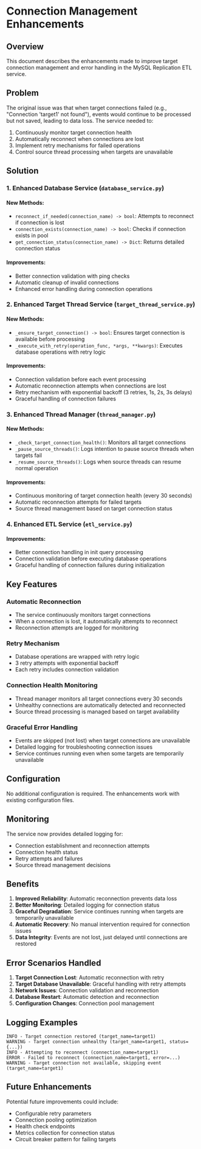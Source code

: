 # Connection Management Enhancements

## Overview

This document describes the enhancements made to improve target connection management and error handling in the MySQL Replication ETL service.

## Problem

The original issue was that when target connections failed (e.g., "Connection 'target1' not found"), events would continue to be processed but not saved, leading to data loss. The service needed to:

1. Continuously monitor target connection health
2. Automatically reconnect when connections are lost
3. Implement retry mechanisms for failed operations
4. Control source thread processing when targets are unavailable

## Solution

### 1. Enhanced Database Service (`database_service.py`)

#### New Methods:
- `reconnect_if_needed(connection_name) -> bool`: Attempts to reconnect if connection is lost
- `connection_exists(connection_name) -> bool`: Checks if connection exists in pool
- `get_connection_status(connection_name) -> Dict`: Returns detailed connection status

#### Improvements:
- Better connection validation with ping checks
- Automatic cleanup of invalid connections
- Enhanced error handling during connection operations

### 2. Enhanced Target Thread Service (`target_thread_service.py`)

#### New Methods:
- `_ensure_target_connection() -> bool`: Ensures target connection is available before processing
- `_execute_with_retry(operation_func, *args, **kwargs)`: Executes database operations with retry logic

#### Improvements:
- Connection validation before each event processing
- Automatic reconnection attempts when connections are lost
- Retry mechanism with exponential backoff (3 retries, 1s, 2s, 3s delays)
- Graceful handling of connection failures

### 3. Enhanced Thread Manager (`thread_manager.py`)

#### New Methods:
- `_check_target_connection_health()`: Monitors all target connections
- `_pause_source_threads()`: Logs intention to pause source threads when targets fail
- `_resume_source_threads()`: Logs when source threads can resume normal operation

#### Improvements:
- Continuous monitoring of target connection health (every 30 seconds)
- Automatic reconnection attempts for failed targets
- Source thread management based on target connection status

### 4. Enhanced ETL Service (`etl_service.py`)

#### Improvements:
- Better connection handling in init query processing
- Connection validation before executing database operations
- Graceful handling of connection failures during initialization

## Key Features

### Automatic Reconnection
- The service continuously monitors target connections
- When a connection is lost, it automatically attempts to reconnect
- Reconnection attempts are logged for monitoring

### Retry Mechanism
- Database operations are wrapped with retry logic
- 3 retry attempts with exponential backoff
- Each retry includes connection validation

### Connection Health Monitoring
- Thread manager monitors all target connections every 30 seconds
- Unhealthy connections are automatically detected and reconnected
- Source thread processing is managed based on target availability

### Graceful Error Handling
- Events are skipped (not lost) when target connections are unavailable
- Detailed logging for troubleshooting connection issues
- Service continues running even when some targets are temporarily unavailable

## Configuration

No additional configuration is required. The enhancements work with existing configuration files.

## Monitoring

The service now provides detailed logging for:
- Connection establishment and reconnection attempts
- Connection health status
- Retry attempts and failures
- Source thread management decisions

## Benefits

1. **Improved Reliability**: Automatic reconnection prevents data loss
2. **Better Monitoring**: Detailed logging for connection status
3. **Graceful Degradation**: Service continues running when targets are temporarily unavailable
4. **Automatic Recovery**: No manual intervention required for connection issues
5. **Data Integrity**: Events are not lost, just delayed until connections are restored

## Error Scenarios Handled

1. **Target Connection Lost**: Automatic reconnection with retry
2. **Target Database Unavailable**: Graceful handling with retry attempts
3. **Network Issues**: Connection validation and reconnection
4. **Database Restart**: Automatic detection and reconnection
5. **Configuration Changes**: Connection pool management

## Logging Examples

```
INFO - Target connection restored (target_name=target1)
WARNING - Target connection unhealthy (target_name=target1, status={...})
INFO - Attempting to reconnect (connection_name=target1)
ERROR - Failed to reconnect (connection_name=target1, error=...)
WARNING - Target connection not available, skipping event (target_name=target1)
```

## Future Enhancements

Potential future improvements could include:
- Configurable retry parameters
- Connection pooling optimization
- Health check endpoints
- Metrics collection for connection status
- Circuit breaker pattern for failing targets
